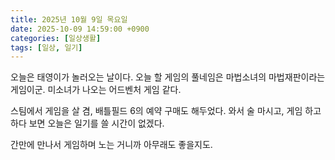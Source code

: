 ```yaml
---
title: 2025년 10월 9일 목요일
date: 2025-10-09 14:59:00 +0900
categories: [일상생활]
tags: [일상, 일기]
---
```


오늘은 태영이가 놀러오는 날이다. 오늘 할 게임의 풀네임은 마법소녀의 마법재판이라는 게임이군. 미소녀가 나오는 어드벤처 게임 같다.

스팀에서 게임을 살 겸, 배틀필드 6의 예약 구매도 해두었다. 와서 술 마시고, 게임 하고 하다 보면 오늘은 일기를 쓸 시간이 없겠다.

간만에 만나서 게임하며 노는 거니까 아무래도 좋을지도.
